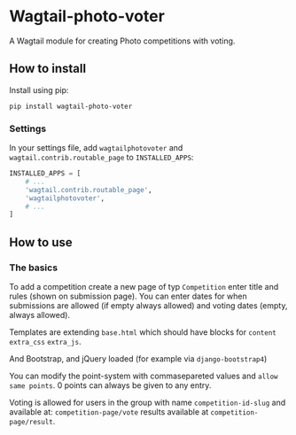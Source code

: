# Wagtail-photo-voter

A Wagtail module for creating Photo competitions with voting.

## How to install

Install using pip:

```
pip install wagtail-photo-voter
```
### Settings

In your settings file, add `wagtailphotovoter` and `wagtail.contrib.routable_page`  to `INSTALLED_APPS`:

```python
INSTALLED_APPS = [
    # ...
    'wagtail.contrib.routable_page',
    'wagtailphotovoter',
    # ...
]
```

## How to use

### The basics

To add a competition create a new page of typ `Competition` enter title and rules (shown on submission page). You can enter dates for when submissions are allowed (if empty always allowed) and voting dates (empty, always allowed).
 
Templates are extending `base.html` which should have blocks for `content` `extra_css` `extra_js`. 
 
And Bootstrap, and jQuery loaded (for example via `django-bootstrap4`)
 
You can modify the point-system with commasepareted values and `allow same points`.
0 points can always be given to any entry.
 
Voting is allowed for users in the group with name `competition-id-slug` and available at: `competition-page/vote` results available at `competition-page/result`.
